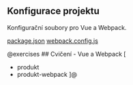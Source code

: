 ## Konfigurace projektu

Konfigurační soubory pro Vue a Webpack.

[package.json](assets/package.json)
[webpack.config.js](assets/webpack.config.js)

@exercises ## Cvičení - Vue a Webpack [
- produkt
- produkt-webpack
]@

